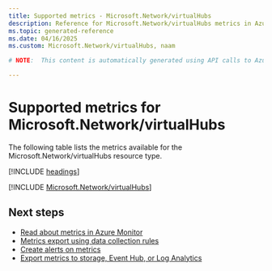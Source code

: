 ```yaml
---
title: Supported metrics - Microsoft.Network/virtualHubs
description: Reference for Microsoft.Network/virtualHubs metrics in Azure Monitor.
ms.topic: generated-reference
ms.date: 04/16/2025
ms.custom: Microsoft.Network/virtualHubs, naam

# NOTE:  This content is automatically generated using API calls to Azure. Any edits made on these files will be overwritten in the next run of the script. 

---
```


  
# Supported metrics for Microsoft.Network/virtualHubs
  
The following table lists the metrics available for the Microsoft.Network/virtualHubs resource type.  
  
  
[!INCLUDE [headings](~/reusable-content/ce-skilling/azure/includes/azure-monitor/reference/metrics/metrics-headings.md)]  
  
 

[!INCLUDE [Microsoft.Network/virtualHubs](~/reusable-content/ce-skilling/azure/includes/azure-monitor/reference/metrics/microsoft-network-virtualhubs-metrics-include.md)]  



## Next steps

- [Read about metrics in Azure Monitor](/azure/azure-monitor/data-platform)
- [Metrics export using data collection rules](/azure/azure-monitor/essentials/data-collection-metrics)
- [Create alerts on metrics](/azure/azure-monitor/alerts/alerts-overview)
- [Export metrics to storage, Event Hub, or Log Analytics](/azure/azure-monitor/essentials/platform-logs-overview)
